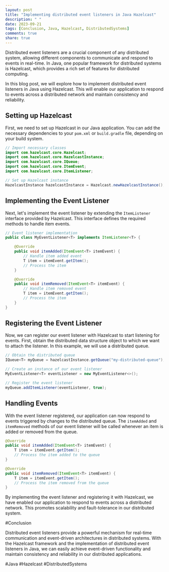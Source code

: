 ```yaml
---
layout: post
title: "Implementing distributed event listeners in Java Hazelcast"
description: " "
date: 2023-09-21
tags: [Conclusion, Java, Hazelcast, DistributedSystems]
comments: true
share: true
---
```


Distributed event listeners are a crucial component of any distributed system, allowing different components to communicate and respond to events in real-time. In Java, one popular framework for distributed systems is Hazelcast, which provides a rich set of features for distributed computing.

In this blog post, we will explore how to implement distributed event listeners in Java using Hazelcast. This will enable our application to respond to events across a distributed network and maintain consistency and reliability.

## Setting up Hazelcast

First, we need to set up Hazelcast in our Java application. You can add the necessary dependencies to your `pom.xml` or `build.gradle` file, depending on your build system.

```java
// Import necessary classes
import com.hazelcast.core.Hazelcast;
import com.hazelcast.core.HazelcastInstance;
import com.hazelcast.core.IQueue;
import com.hazelcast.core.ItemEvent;
import com.hazelcast.core.ItemListener;

// Set up Hazelcast instance
HazelcastInstance hazelcastInstance = Hazelcast.newHazelcastInstance();
```

## Implementing the Event Listener

Next, let's implement the event listener by extending the `ItemListener` interface provided by Hazelcast. This interface defines the required methods to handle item events.

```java
// Event listener implementation
public class MyEventListener<T> implements ItemListener<T> {

    @Override
    public void itemAdded(ItemEvent<T> itemEvent) {
        // Handle item added event
        T item = itemEvent.getItem();
        // Process the item
    }

    @Override
    public void itemRemoved(ItemEvent<T> itemEvent) {
        // Handle item removed event
        T item = itemEvent.getItem();
        // Process the item
    }
}
```

## Registering the Event Listener

Now, we can register our event listener with Hazelcast to start listening for events. First, obtain the distributed data structure object to which we want to attach the listener. In this example, we will use a distributed queue.

```java
// Obtain the distributed queue
IQueue<T> myQueue = hazelcastInstance.getQueue("my-distributed-queue");

// Create an instance of our event listener
MyEventListener<T> eventListener = new MyEventListener<>();

// Register the event listener
myQueue.addItemListener(eventListener, true);
```

## Handling Events

With the event listener registered, our application can now respond to events triggered by changes to the distributed queue. The `itemAdded` and `itemRemoved` methods of our event listener will be called whenever an item is added or removed from the queue.

```java
@Override
public void itemAdded(ItemEvent<T> itemEvent) {
    T item = itemEvent.getItem();
    // Process the item added to the queue
}

@Override
public void itemRemoved(ItemEvent<T> itemEvent) {
    T item = itemEvent.getItem();
    // Process the item removed from the queue
}
```

By implementing the event listener and registering it with Hazelcast, we have enabled our application to respond to events across a distributed network. This promotes scalability and fault-tolerance in our distributed system.

#Conclusion

Distributed event listeners provide a powerful mechanism for real-time communication and event-driven architectures in distributed systems. With the Hazelcast framework and the implementation of distributed event listeners in Java, we can easily achieve event-driven functionality and maintain consistency and reliability in our distributed applications.

#Java #Hazelcast #DistributedSystems